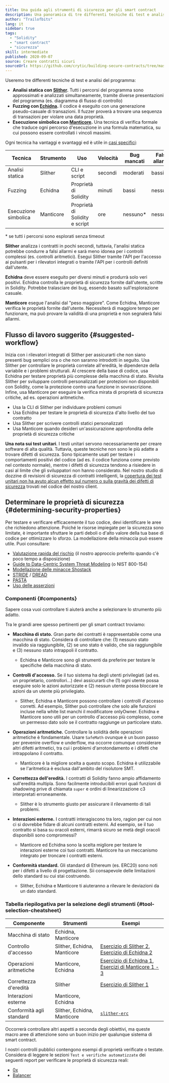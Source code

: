 ```yaml
---
title: Una guida agli strumenti di sicurezza per gli smart contract
description: Una panoramica di tre differenti tecniche di test e analisi del programma
author: "Trailofbits"
lang: it
sidebar: true
tags:
  - "Solidity"
  - "smart contract"
  - "sicurezza"
skill: intermediate
published: 2020-09-07
source: Creare contratti sicuri
sourceUrl: https://github.com/crytic/building-secure-contracts/tree/master/program-analysis
---
```


Useremo tre differenti tecniche di test e analisi del programma:

- **Analisi statica con [Slither](/developers/tutorials/how-to-use-slither-to-find-smart-contract-bugs/).** Tutti i percorsi del programma sono approssimati e analizzati simultaneamente, tramite diverse presentazioni del programma (es. diagramma di flusso di controllo)
- **Fuzzing con [Echidna](/developers/tutorials/how-to-use-echidna-to-test-smart-contracts/).** Il codice è eseguito con una generazione pseudo-casuale di transazioni. Il fuzzer proverà a trovare una sequenza di transazioni per violare una data proprietà.
- **Esecuzione simbolica con [Manticore](/developers/tutorials/how-to-use-manticore-to-find-smart-contract-bugs/).** Una tecnica di verifica formale che traduce ogni percorso d'esecuzione in una formula matematica, su cui possono essere controllati i vincoli massimi.

Ogni tecnica ha vantaggi e svantaggi ed è utile in [casi specifici](#determining-security-properties):

| Tecnica              | Strumento | Uso                            | Velocità | Bug mancati | Falsi allarmi |
| -------------------- | --------- | ------------------------------ | -------- | ----------- | ------------- |
| Analisi statica      | Slither   | CLI e script                   | secondi  | moderati    | bassi         |
| Fuzzing              | Echidna   | Proprietà di Solidity          | minuti   | bassi       | nessuno       |
| Esecuzione simbolica | Manticore | Proprietà di Solidity e script | ore      | nessuno\*   | nessuno       |

\* se tutti i percorsi sono esplorati senza timeout

**Slither** analizza i contratti in pochi secondi, tuttavia, l'analisi statica potrebbe condurre a falsi allarmi e sarà meno idonea per i controlli complessi (es. controlli aritmetici). Esegui Slither tramite l'API per l'accesso ai pulsanti per i rilevatori integrati o tramite l'API per i controlli definiti dall'utente.

**Echidna** deve essere eseguito per diversi minuti e produrrà solo veri positivi. Echidna controlla le proprietà di sicurezza fornite dall'utente, scritte in Solidity. Potrebbe tralasciare dei bug, essendo basato sull'esplorazione casuale.

**Manticore** esegue l'analisi dal "peso maggiore". Come Echidna, Manticore verifica le proprietà fornite dall'utente. Necessiterà di maggiore tempo per funzionare, ma può provare la validità di una proprietà e non segnalerà falsi allarmi.

## Flusso di lavoro suggerito {#suggested-workflow}

Inizia con i rilevatori integrati di Slither per assicurarti che non siano presenti bug semplici ora o che non saranno introdotti in seguito. Usa Slither per controllare le proprietà correlate all'eredità, le dipendenze della variabile e i problemi strutturali. Al crescere della base di codice, usa Echidna per testare proprietà più complesse della macchina di stato. Rivisita Slither per sviluppare controlli personalizzati per protezioni non disponibili con Solidity, come la protezione contro una funzione in sovrascrizione. Infine, usa Manticore per eseguire la verifica mirata di proprietà di sicurezza critiche, ad es. operazioni aritmetiche.

- Usa la CLI di Slither per individuare problemi comuni
- Usa Echidna per testare le proprietà di sicurezza d'alto livello del tuo contratto
- Usa Slither per scrivere controlli statici personalizzati
- Usa Manticore quando desideri un'assicurazione approfondita delle proprietà di sicurezza critiche

**Una nota sui test unitari**. I testi unitari servono necessariamente per creare software di alta qualità. Tuttavia, queste tecniche non sono le più adatte a trovare difetti di sicurezza. Sono tipicamente usati per testare i comportamenti positivi del codice (ad es. il codice funziona come previsto nel contesto normale), mentre i difetti di sicurezza tendono a risiedere in casi al limite che gli sviluppatori non hanno considerato. Nel nostro studio di dozzine di revisioni di sicurezza di contratti intelligenti, la [copertura dei test unitari non ha avuto alcun effetto sul numero o sulla gravità dei difetti di sicurezza](https://blog.trailofbits.com/2019/08/08/246-findings-from-our-smart-contract-audits-an-executive-summary/) trovati nel codice del nostro client.

## Determinare le proprietà di sicurezza {#determining-security-properties}

Per testare e verificare efficacemente il tuo codice, devi identificare le aree che richiedono attenzione. Poiché le risorse impiegate per la sicurezza sono limitate, è importante sfruttare le parti deboli o d'alto valore della tua base di codice per ottimizzare lo sforzo. La modellazione della minaccia può essere utile. Puoi consultare:

- [Valutazione rapida del rischio](https://infosec.mozilla.org/guidelines/risk/rapid_risk_assessment.html) (il nostro approccio preferito quando c'è poco tempo a disposizione)
- [Guide to Data-Centric System Threat Modeling](https://csrc.nist.gov/publications/detail/sp/800-154/draft) (o NIST 800-154)
- [Modellazione delle minacce Shostack](https://www.amazon.com/Threat-Modeling-Designing-Adam-Shostack/dp/1118809998)
- [STRIDE](<https://en.wikipedia.org/wiki/STRIDE_(security)>) / [DREAD](<https://en.wikipedia.org/wiki/DREAD_(risk_assessment_model)>)
- [PASTA](https://en.wikipedia.org/wiki/Threat_model#P.A.S.T.A.)
- [Uso delle asserzioni](https://blog.regehr.org/archives/1091)

### Componenti {#components}

Sapere cosa vuoi controllare ti aiuterà anche a selezionare lo strumento più adatto.

Tra le grandi aree spesso pertinenti per gli smart contract troviamo:

- **Macchina di stato.** Gran parte dei contratti è rappresentabile come una macchina di stato. Considera di controllare che: (1) nessuno stato invalido sia raggiungibile, (2) se uno stato è valido, che sia raggiungibile e (3) nessuno stato intrappoli il contratto.

  - Echidna e Manticore sono gli strumenti da preferire per testare le specifiche della macchina di stato.

- **Controlli d'accesso.** Se il tuo sistema ha degli utenti privilegiati (ad es. un proprietario, controllori...) devi assicurarti che (1) ogni utente possa eseguire solo le azioni autorizzate e (2) nessun utente possa bloccare le azioni da un utente più privilegiato.

  - Slither, Echidna e Manticore possono controllare i controlli d'accesso corretti. Ad esempio, Slither può controllare che solo alle funzioni incluse nella white list manchi il modificatore onlyOwner. Echidna e Manticore sono utili per un controllo d'accesso più complesso, come un permesso dato solo se il contratto raggiunge un particolare stato.

- **Operazioni aritmetiche.** Controllare la solidità delle operazioni aritmetiche è fondamentale. Usare `SafeMath` ovunque è un buon passo per prevenire overflow e underflow, ma occorre comunque considerare altri difetti aritmetici, tra cui i problemi d'arrotondamento e i difetti che intrappolano il contratto.

  - Manticore è la migliore scelta a questo scopo. Echidna è utilizzabile se l'aritmetica è esclusa dall'ambito del risolutore SMT.

- **Correttezza dell'eredità.** I contratti di Solidity fanno ampio affidamento sull'eredità multipla. Sono facilmente introducibili errori quali funzioni di shadowing prive di chiamata `super` e ordini di linearizzazione c3 interpretati erroneamente.

  - Slither è lo strumento giusto per assicurare il rilevamento di tali problemi.

- **Interazioni esterne.** I contratti interagiscono tra loro, ragion per cui non ci si dovrebbe fidare di alcuni contratti esterni. Ad esempio, se il tuo contratto si basa su oracoli esterni, rimarrà sicuro se metà degli oracoli disponibili sono compromessi?

  - Manticore ed Echidna sono la scelta migliore per testare le interazioni esterne coi tuoi contratti. Manticore ha un meccanismo integrato per troncare i contratti esterni.

- **Conformità standard.** Gli standard di Ethereum (es. ERC20) sono noti per i difetti a livello di progettazione. Sii consapevole delle limitazioni dello standard su cui stai costruendo.
  - Slither, Echidna e Manticore ti aiuteranno a rilevare le deviazioni da un dato standard.

### Tabella riepilogativa per la selezione degli strumenti {#tool-selection-cheatsheet}

| Componente               | Strumenti                   | Esempi                                                                                                                                                                                                                                                                          |
| ------------------------ | --------------------------- | ------------------------------------------------------------------------------------------------------------------------------------------------------------------------------------------------------------------------------------------------------------------------------- |
| Macchina di stato        | Echidna, Manticore          |                                                                                                                                                                                                                                                                                 |
| Controllo d'accesso      | Slither, Echidna, Manticore | [Esercizio di Slither 2](https://github.com/trailofbits/building-secure-contracts/blob/master/program-analysis/slither/exercise2.md), [Esercizio di Echidna 2](https://github.com/trailofbits/building-secure-contracts/blob/master/program-analysis/echidna/Exercise-2.md)     |
| Operazioni aritmetiche   | Manticore, Echidna          | [Esercizio di Echidna 1](https://github.com/trailofbits/building-secure-contracts/blob/master/program-analysis/echidna/Exercise-1.md), [Esercizi di Manticore 1 - 3](https://github.com/trailofbits/building-secure-contracts/tree/master/program-analysis/manticore/exercises) |
| Correttezza d'eredità    | Slither                     | [Esercizio di Slither 1](https://github.com/trailofbits/building-secure-contracts/blob/master/program-analysis/slither/exercise1.md)                                                                                                                                            |
| Interazioni esterne      | Manticore, Echidna          |                                                                                                                                                                                                                                                                                 |
| Conformità agli standard | Slither, Echidna, Manticore | [`slither-erc`](https://github.com/crytic/slither/wiki/ERC-Conformance)                                                                                                                                                                                                         |

Occorrerà controllare altri aspetti a seconda degli obiettivi, ma queste macro aree di attenzione sono un buon inizio per qualunque sistema di smart contract.

I nostri controlli pubblici contengono esempi di proprietà verificate o testate. Considera di leggere le sezioni `Test e verifiche automatizzate` dei seguenti report per verificare le proprietà di sicurezza reali:

- [0x](https://github.com/trailofbits/publications/blob/master/reviews/0x-protocol.pdf)
- [Balancer](https://github.com/trailofbits/publications/blob/master/reviews/BalancerCore.pdf)
